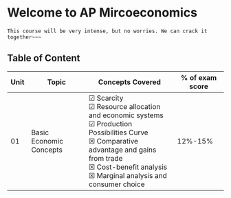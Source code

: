 # Welcome to AP Mircoeconomics

```{note}
This course will be very intense, but no worries. We can crack it together~~~
```

## Table of Content

|Unit|Topic|Concepts Covered|% of exam score|
|---|---|---|---|
|01|Basic Economic Concepts|&#x2611; Scarcity<br>&#x2611; Resource allocation and economic systems<br>&#x2611; Production Possibilities Curve<br>&#x2612; Comparative advantage and gains from trade<br>&#x2612; Cost-benefit analysis<br>&#x2612; Marginal analysis and consumer choice|12%-15%|
